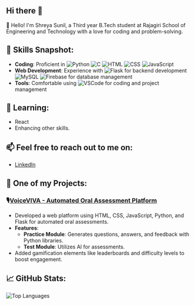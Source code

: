 ## Hi there 👋

👋 Hello! I'm Shreya Sunil, a Third year B.Tech student at Rajagiri School of Engineering and Technology with a love for coding and problem-solving.

## 🌟 Skills Snapshot:
- **Coding**: Proficient in ![Python](https://img.shields.io/badge/Python-3776AB?style=flat&logo=python&logoColor=white) ![C](https://img.shields.io/badge/C-A8B9CC?style=flat&logo=c&logoColor=white) ![HTML](https://img.shields.io/badge/HTML5-E34F26?style=flat&logo=html5&logoColor=white) ![CSS](https://img.shields.io/badge/CSS3-1572B6?style=flat&logo=css3&logoColor=white) ![JavaScript](https://img.shields.io/badge/JavaScript-F7DF1E?style=flat&logo=javascript&logoColor=black)
- **Web Development**: Experience with ![Flask](https://img.shields.io/badge/Flask-000000?style=flat&logo=flask&logoColor=white) for backend development ![MySQL](https://img.shields.io/badge/MySQL-4479A1?style=flat&logo=mysql&logoColor=white) ![Firebase](https://img.shields.io/badge/Firebase-FFCA28?style=flat&logo=firebase&logoColor=black) for database management
- **Tools**: Comfortable using ![VSCode](https://img.shields.io/badge/VSCode-007ACC?style=flat&logo=visual-studio-code&logoColor=white) for coding and project management

## 🌱 Learning:
- React
- Enhancing other skills.

## 📫 Feel free to reach out to me on:
- [LinkedIn](https://www.linkedin.com/in/shreya6s)

## 🚀 One of my Projects:
### 🎙️[VoiceVIVA - Automated Oral Assessment Platform](https://github.com/shreya6s/VoiceVIVA)
- Developed a web platform using HTML, CSS, JavaScript, Python, and Flask for automated oral assessments.
- **Features**:
  - **Practice Module**: Generates questions, answers, and feedback with Python libraries.
  - **Test Module**: Utilizes AI for assessments.
- Added gamification elements like leaderboards and difficulty levels to boost engagement.

## 📈 GitHub Stats:

![Top Languages](https://github-readme-stats.vercel.app/api/top-langs/?username=shreya6s&layout=compact&theme=radical)



<!--
**shreya6s/shreya6s** is a ✨ _special_ ✨ repository because its `README.md` (this file) appears on your GitHub profile.

Here are some ideas to get you started:

- 🔭 I’m currently working on ...
- 🌱 I’m currently learning ...
- 👯 I’m looking to collaborate on ...
- 🤔 I’m looking for help with ...
- 💬 Ask me about ...
- 📫 How to reach me: ...
- 😄 Pronouns: ...
- ⚡ Fun fact: ...
-->
